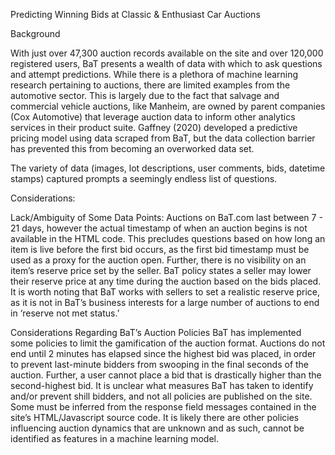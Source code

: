 Predicting Winning Bids at Classic & Enthusiast Car Auctions


Background

With just over 47,300 auction records available on the site and over 120,000 registered users, BaT presents a wealth of data with which to ask questions and attempt predictions. While there is a plethora of machine learning research pertaining to auctions, there are limited examples from the automotive sector. This is largely due to the fact that salvage and commercial vehicle auctions, like Manheim, are owned by parent companies (Cox Automotive) that leverage auction data to inform other analytics services in their product suite.  Gaffney (2020) developed a predictive pricing model using data scraped from BaT, but the data collection barrier has prevented this from becoming an overworked data set.  

The variety of data (images, lot descriptions, user comments, bids, datetime stamps) captured prompts a seemingly endless list of questions. 

Considerations:

Lack/Ambiguity of Some Data Points:
Auctions on BaT.com last between 7 - 21 days, however the actual timestamp of when an auction begins is not available in the HTML code. This precludes questions based on how long an item is live before the first bid occurs, as the first bid timestamp must be used as a proxy for the auction open.  Further, there is no visibility on an item’s reserve price set by the seller.  BaT policy states a seller may lower their reserve price at any time during the auction based on the bids placed.  It is worth noting that BaT works with sellers to set a realistic reserve price, as it is not in BaT’s business interests for a large number of auctions to end in ‘reserve not met status.’

Considerations Regarding BaT’s Auction Policies
BaT has implemented some policies to limit the gamification of the auction format.  Auctions do not end until 2 minutes has elapsed since the highest bid was placed, in order to prevent last-minute bidders from swooping in the final seconds of the auction.  Further, a user cannot place a bid that is drastically higher than the second-highest bid.  It is unclear what measures BaT has taken to identify and/or prevent shill bidders, and not all policies are published on the site.  Some must be inferred from the response field messages contained in the site’s HTML/Javascript  source code.  It is likely there are other policies influencing auction dynamics that are unknown and as such, cannot be identified as features in a machine learning model.

